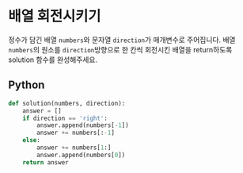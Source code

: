 # 배열 회전시키기
정수가 담긴 배열 `numbers`와 문자열 `direction`가 매개변수로 주어집니다. 배열 `numbers`의 원소를 `direction`방향으로 한 칸씩 회전시킨 배열을 return하도록 solution 함수를 완성해주세요.

## Python
```python
def solution(numbers, direction):
    answer = []
    if direction == 'right':
        answer.append(numbers[-1])
        answer += numbers[:-1]
    else:
        answer += numbers[1:]
        answer.append(numbers[0])
    return answer
```
